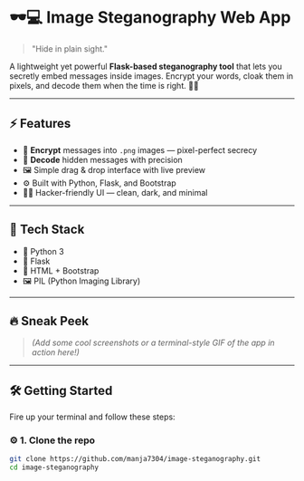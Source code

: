 # 🕶️💻 Image Steganography Web App

> "Hide in plain sight."

A lightweight yet powerful **Flask-based steganography tool** that lets you secretly embed messages inside images. Encrypt your words, cloak them in pixels, and decode them when the time is right. 🕵️‍♂️

---

## ⚡️ Features

- 🔐 **Encrypt** messages into `.png` images — pixel-perfect secrecy
- 🧠 **Decode** hidden messages with precision
- 🖼️ Simple drag & drop interface with live preview
- ⚙️ Built with Python, Flask, and Bootstrap
- 🧑‍💻 Hacker-friendly UI — clean, dark, and minimal

---

## 🧪 Tech Stack

- 🐍 Python 3
- 🧬 Flask
- 🧱 HTML + Bootstrap
- 🖼️ PIL (Python Imaging Library)

---

## 🔥 Sneak Peek

> *(Add some cool screenshots or a terminal-style GIF of the app in action here!)*

---

## 🛠️ Getting Started

Fire up your terminal and follow these steps:

### ⚙️ 1. Clone the repo

```bash
git clone https://github.com/manja7304/image-steganography.git
cd image-steganography
